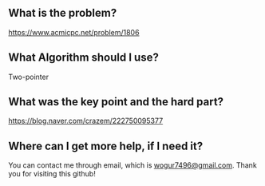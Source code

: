 ## What is the problem?

<https://www.acmicpc.net/problem/1806>

## What Algorithm should I use?

Two-pointer

## What was the key point and the hard part?

https://blog.naver.com/crazem/222750095377

## Where can I get more help, if I need it?

You can contact me through email, which is wogur7496@gmail.com.
Thank you for visiting this github!

